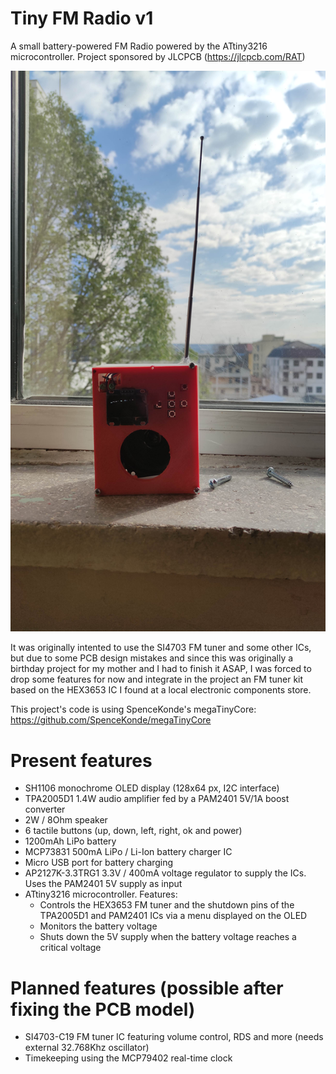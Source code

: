 # Tiny FM Radio v1
A small battery-powered FM Radio powered by the ATtiny3216 microcontroller.
Project sponsored by JLCPCB (https://jlcpcb.com/RAT)

![](/media/IMG_20210424_093741.jpg)

It was originally intented to use the SI4703 FM tuner and some other ICs, but due to some PCB design mistakes and since this was originally a birthday project for my mother and I had to finish it ASAP, I was forced to drop some features for now and integrate in the project an FM tuner kit based on the HEX3653 IC I found at a local electronic components store.

This project's code is using SpenceKonde's megaTinyCore: https://github.com/SpenceKonde/megaTinyCore

# Present features
  * SH1106 monochrome OLED display (128x64 px, I2C interface)
  * TPA2005D1 1.4W audio amplifier fed by a PAM2401 5V/1A boost converter
  * 2W / 8Ohm speaker
  * 6 tactile buttons (up, down, left, right, ok and power)
  * 1200mAh LiPo battery
  * MCP73831 500mA LiPo / Li-Ion battery charger IC
  * Micro USB port for battery charging
  * AP2127K-3.3TRG1 3.3V / 400mA voltage regulator to supply the ICs. Uses the PAM2401 5V supply as input
  * ATtiny3216 microcontroller. Features:
    * Controls the HEX3653 FM tuner and the shutdown pins of the TPA2005D1 and PAM2401 ICs via a menu displayed on the OLED
    * Monitors the battery voltage
    * Shuts down the 5V supply when the battery voltage reaches a critical voltage

# Planned features (possible after fixing the PCB model)
  * SI4703-C19 FM tuner IC featuring volume control, RDS and more (needs external 32.768Khz oscillator)
  * Timekeeping using the MCP79402 real-time clock
